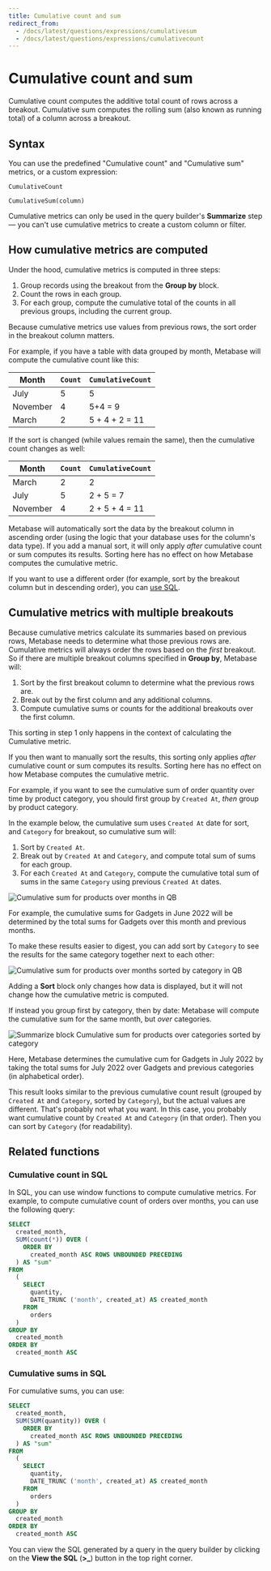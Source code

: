 ```yaml
---
title: Cumulative count and sum
redirect_from:
  - /docs/latest/questions/expressions/cumulativesum
  - /docs/latest/questions/expressions/cumulativecount
---
```


# Cumulative count and sum

Cumulative count computes the additive total count of rows across a breakout. Cumulative sum computes the rolling sum (also known as running total) of a column across a breakout.

## Syntax

You can use the predefined "Cumulative count" and "Cumulative sum" metrics, or a custom expression:

```
CumulativeCount
```

```
CumulativeSum(column)
```

Cumulative metrics can only be used in the query builder's **Summarize** step — you can't use cumulative metrics to create a custom column or filter.

## How cumulative metrics are computed

Under the hood, cumulative metrics is computed in three steps:

1. Group records using the breakout from the **Group by** block.
2. Count the rows in each group.
3. For each group, compute the cumulative total of the counts in all previous groups, including the current group.

Because cumulative metrics use values from previous rows, the sort order in the breakout column matters.

For example, if you have a table with data grouped by month, Metabase will compute the cumulative count like this:

| Month    | `Count` | `CumulativeCount` |
| -------- | ------- | ----------------- |
| July     | 5       | 5                 |
| November | 4       | 5+4 = 9           |
| March    | 2       | 5 + 4 + 2 = 11    |

If the sort is changed (while values remain the same), then the cumulative count changes as well:

| Month    | `Count` | `CumulativeCount` |
| -------- | ------- | ----------------- |
| March    | 2       | 2                 |
| July     | 5       | 2 + 5 = 7         |
| November | 4       | 2 + 5 + 4 = 11    |

Metabase will automatically sort the data by the breakout column in ascending order (using the logic that your database uses for the column's data type). If you add a manual sort, it will only apply _after_ cumulative count or sum computes its results. Sorting here has no effect on how Metabase computes the cumulative metric.

If you want to use a different order (for example, sort by the breakout column but in descending order), you can [use SQL](#sql).

## Cumulative metrics with multiple breakouts

Because cumulative metrics calculate its summaries based on previous rows, Metabase needs to determine what those previous rows are. Cumulative metrics will always order the rows based on the _first_ breakout. So if there are multiple breakout columns specified in **Group by**, Metabase will:

1. Sort by the first breakout column to determine what the previous rows are.
2. Break out by the first column and any additional columns.
3. Compute cumulative sums or counts for the additional breakouts over the first column.

This sorting in step 1 only happens in the context of calculating the Cumulative metric.

If you then want to manually sort the results, this sorting only applies _after_ cumulative count or sum computes its results. Sorting here has no effect on how Metabase computes the cumulative metric.

For example, if you want to see the cumulative sum of order quantity over time by product category, you should first group by `Created At`, _then_ group by product category.

In the example below, the cumulative sum uses `Created At` date for sort, and `Category` for breakout, so cumulative sum will:

1. Sort by `Created At`.
2. Break out by `Created At` and `Category`, and compute total sum of sums for each group.
3. For each `Created At` and `Category`, compute the cumulative total sum of sums in the same `Category` using previous `Created At` dates.

![Cumulative sum for products over months in QB](../../images/cumulative-metric.png)

For example, the cumulative sums for Gadgets in June 2022 will be determined by the total sums for Gadgets over this month and previous months.

To make these results easier to digest, you can add sort by `Category` to see the results for the same category together next to each other:

![Cumulative sum for products over months sorted by category in QB](../../images/cumulative-metric-plus-sort.png)

Adding a **Sort** block only changes how data is displayed, but it will not change how the cumulative metric is computed.

If instead you group first by category, then by date: Metabase will compute the cumulative sum for the same month, but _over_ categories.

![Summarize block Cumulative sum for products over categories sorted by category](../../images/cumulative-metric-reverse.png)

Here, Metabase determines the cumulative cum for Gadgets in July 2022 by taking the total sums for July 2022 over Gadgets and previous categories (in alphabetical order).

This result looks similar to the previous cumulative count result (grouped by `Created At` and `Category`, sorted by `Category`), but the actual values are different. That's probably not what you want. In this case, you probably want cumulative count by `Created At` and `Category` (in that order). Then you can sort by `Category` (for readability).

## Related functions

### Cumulative count in SQL 

In SQL, you can use window functions to compute cumulative metrics. For example, to compute cumulative count of orders over months, you can use the following query:

```sql
SELECT
  created_month,
  SUM(count(*)) OVER (
    ORDER BY
      created_month ASC ROWS UNBOUNDED PRECEDING
  ) AS "sum"
FROM
  (
    SELECT
      quantity,
      DATE_TRUNC ('month', created_at) AS created_month
    FROM
      orders
  )
GROUP BY
  created_month
ORDER BY
  created_month ASC
```


### Cumulative sums in SQL

For cumulative sums, you can use:

```sql
SELECT
  created_month,
  SUM(SUM(quantity)) OVER (
    ORDER BY
      created_month ASC ROWS UNBOUNDED PRECEDING
  ) AS "sum"
FROM
  (
    SELECT
      quantity,
      DATE_TRUNC ('month', created_at) AS created_month
    FROM
      orders
  )
GROUP BY
  created_month
ORDER BY
  created_month ASC
```

You can view the SQL generated by a query in the query builder by clicking on the **View the SQL** (**>\_**) button in the top right corner.
